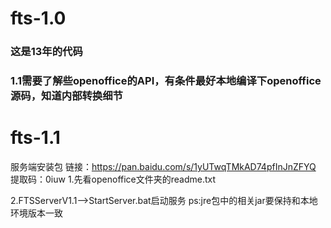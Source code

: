 # fts-1.0
###  这是13年的代码
###  1.1需要了解些openoffice的API，有条件最好本地编译下openoffice源码，知道内部转换细节
# fts-1.1
服务端安装包
链接：https://pan.baidu.com/s/1yUTwqTMkAD74pfInJnZFYQ
提取码：0iuw
1.先看openoffice文件夹的readme.txt

2.FTSServerV1.1-->StartServer.bat启动服务 ps:jre包中的相关jar要保持和本地环境版本一致
